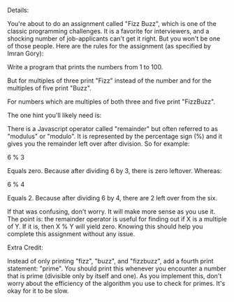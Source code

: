 Details:
 

You're about to do an assignment called "Fizz Buzz", which is one of the classic programming challenges. It is a favorite for interviewers, and a shocking number of job-applicants can't get it right. But you won't be one of those people. Here are the rules for the assignment (as specified by Imran Gory):

Write a program that prints the numbers from 1 to 100.

But for multiples of three print "Fizz" instead of the number and for the multiples of five print "Buzz".

For numbers which are multiples of both three and five print "FizzBuzz".

The one hint you'll likely need is: 

There is a Javascript operator called "remainder" but often referred to as "modulus" or "modulo". It is represented by the percentage sign (%) and it gives you the remainder left over after division. So for example:

 6 % 3 

Equals zero. Because after dividing 6 by 3, there is zero leftover. Whereas:

6 % 4

Equals 2. Because after dividing 6 by 4, there are 2 left over from the six.

If that was confusing, don't worry. It will make more sense as you use it. The point is: the remainder operator is useful for finding out if X is a multiple of Y. If it is, then X % Y will yield zero. Knowing this should help you complete this assignment without any issue.


Extra Credit:

Instead of only printing "fizz", "buzz", and "fizzbuzz", add a fourth print statement: "prime". You should print this whenever you encounter a number that is prime (divisible only by itself and one). As you implement this, don't worry about the efficiency of the algorithm you use to check for primes. It's okay for it to be slow.